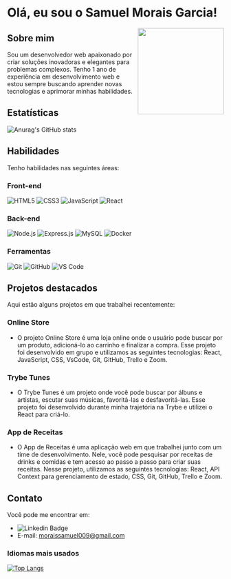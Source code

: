 <!-- Seção: Introdução -->
# Olá, eu sou o Samuel Morais Garcia!

<img align="right" width="200" height="200" src="https://c.tenor.com/M54OJrV7Zu8AAAAC/programmer.gif">

<!-- Seção: Sobre mim -->
## Sobre mim

Sou um desenvolvedor web apaixonado por criar soluções inovadoras e elegantes para problemas complexos. Tenho 1 ano de experiência em desenvolvimento web e estou sempre buscando aprender novas tecnologias e aprimorar minhas habilidades.

<!-- Seção: Estatísticas e gráficos -->
## Estatísticas

![Anurag's GitHub stats](https://github-readme-stats.vercel.app/api?username=SamuelMorais030202&show_icons=true&theme=radical)

<!-- Seção: Habilidades -->
## Habilidades

Tenho habilidades nas seguintes áreas:

### Front-end
<p align="left">
  <img src="https://img.shields.io/badge/-HTML5-E34F26?logo=html5&logoColor=white&style=flat" alt="HTML5" />
  <img src="https://img.shields.io/badge/-CSS3-1572B6?logo=css3&logoColor=white&style=flat" alt="CSS3" />
  <img src="https://img.shields.io/badge/-JavaScript-F7DF1E?logo=javascript&logoColor=black&style=flat" alt="JavaScript" />
  <img src="https://img.shields.io/badge/-React-61DAFB?logo=react&logoColor=black&style=flat" alt="React" />
</p>

### Back-end
<p align="left">
  <img src="https://img.shields.io/badge/-Node.js-339933?logo=node.js&logoColor=white&style=flat" alt="Node.js" />
  <img src="https://img.shields.io/badge/-Express.js-000000?logo=express&logoColor=white&style=flat" alt="Express.js" />
  <img src="https://img.shields.io/badge/-MySQL-4479A1?logo=mysql&logoColor=white&style=flat" alt="MySQL" />
  <img src="https://img.shields.io/badge/-Docker-2496ED?logo=docker&logoColor=white&style=flat" alt="Docker" />
</p>

### Ferramentas
<p align="left">
  <img src="https://img.shields.io/badge/-Git-F05032?logo=git&logoColor=white&style=flat" alt="Git" />
  <img src="https://img.shields.io/badge/-GitHub-181717?logo=github&logoColor=white&style=flat" alt="GitHub" />
  <img src="https://img.shields.io/badge/-VS%20Code-007ACC?logo=visual-studio-code&logoColor=white&style=flat" alt="VS Code" />
</p>

<!-- Seção: Projetos destacados -->
## Projetos destacados

Aqui estão alguns projetos em que trabalhei recentemente:

### Online Store
- O projeto Online Store é uma loja online onde o usuário pode buscar por um produto, adicioná-lo ao carrinho e finalizar a compra. Esse projeto foi desenvolvido em grupo e utilizamos as seguintes tecnologias: React, JavaScript, CSS, VsCode, Git, GitHub, Trello e Zoom.

### Trybe Tunes
- O Trybe Tunes é um projeto onde você pode buscar por álbuns e artistas, escutar suas músicas, favoritá-las e desfavoritá-las. Esse projeto foi desenvolvido durante minha trajetória na Trybe e utilizei o React para criá-lo.

### App de Receitas
- O App de Receitas é uma aplicação web em que trabalhei junto com um time de desenvolvimento. Nele, você pode pesquisar por receitas de drinks e comidas e tem acesso ao passo a passo para criar suas receitas. Nesse projeto, utilizamos as seguintes tecnologias: React, API Context para gerenciamento de estado, CSS, Git, GitHub, Trello e Zoom.

## Contato

Você pode me encontrar em:

- ![Linkedin Badge](https://www.linkedin.com/in/samuel-morais-garcia-4a823b244/)
- E-mail: moraissamuel009@gmail.com

### Idiomas mais usados

[![Top Langs](https://github-readme-stats.vercel.app/api/top-langs/?username=SamuelMorais030202&layout=compact)](https://github.com/anuraghazra/github-readme-stats)
